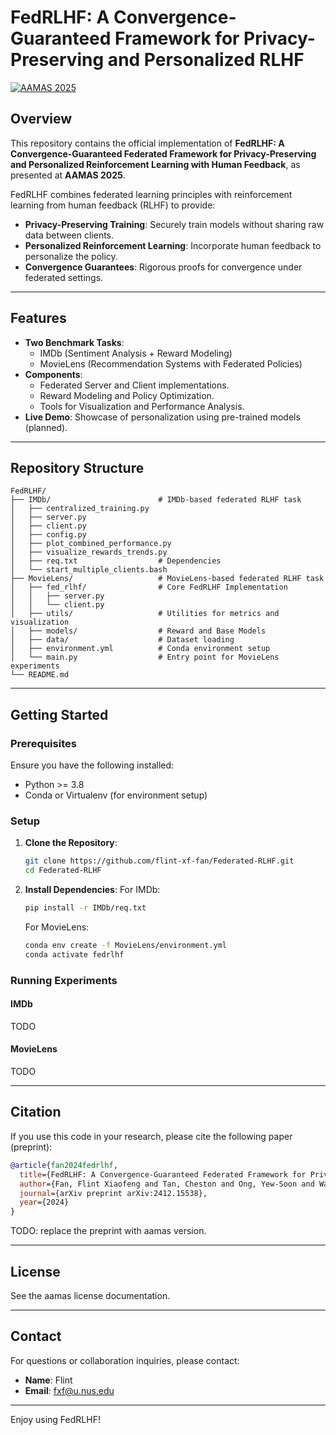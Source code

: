 # FedRLHF: A Convergence-Guaranteed Framework for Privacy-Preserving and Personalized RLHF

[![AAMAS 2025](https://img.shields.io/badge/AAMAS-2025-blue)](https://aamas2025.com)  

## Overview
This repository contains the official implementation of **FedRLHF: A Convergence-Guaranteed Federated Framework for Privacy-Preserving and Personalized Reinforcement Learning with Human Feedback**, as presented at **AAMAS 2025**. 

FedRLHF combines federated learning principles with reinforcement learning from human feedback (RLHF) to provide:

- **Privacy-Preserving Training**: Securely train models without sharing raw data between clients.
- **Personalized Reinforcement Learning**: Incorporate human feedback to personalize the policy.
- **Convergence Guarantees**: Rigorous proofs for convergence under federated settings.

---

## Features
- **Two Benchmark Tasks**:
  - IMDb (Sentiment Analysis + Reward Modeling)
  - MovieLens (Recommendation Systems with Federated Policies)
- **Components**:
  - Federated Server and Client implementations.
  - Reward Modeling and Policy Optimization.
  - Tools for Visualization and Performance Analysis.
- **Live Demo**: Showcase of personalization using pre-trained models (planned).

---

## Repository Structure

```plaintext
FedRLHF/
├── IMDb/                        # IMDb-based federated RLHF task
│   ├── centralized_training.py
│   ├── server.py
│   ├── client.py
│   ├── config.py
│   ├── plot_combined_performance.py
│   ├── visualize_rewards_trends.py
│   ├── req.txt                  # Dependencies
│   └── start_multiple_clients.bash
├── MovieLens/                   # MovieLens-based federated RLHF task
│   ├── fed_rlhf/                # Core FedRLHF Implementation
│   │   ├── server.py
│   │   └── client.py
│   ├── utils/                   # Utilities for metrics and visualization
│   ├── models/                  # Reward and Base Models
│   ├── data/                    # Dataset loading
│   ├── environment.yml          # Conda environment setup
│   └── main.py                  # Entry point for MovieLens experiments
└── README.md
```

---

## Getting Started

### Prerequisites

Ensure you have the following installed:
- Python >= 3.8
- Conda or Virtualenv (for environment setup)

### Setup

1. **Clone the Repository**:
   ```bash
   git clone https://github.com/flint-xf-fan/Federated-RLHF.git
   cd Federated-RLHF
   ```

2. **Install Dependencies**:
   For IMDb:
   ```bash
   pip install -r IMDb/req.txt
   ```
   For MovieLens:
   ```bash
   conda env create -f MovieLens/environment.yml
   conda activate fedrlhf
   ```

### Running Experiments

#### IMDb
TODO

#### MovieLens
TODO

---

## Citation
If you use this code in your research, please cite the following paper (preprint):

```bibtex
@article{fan2024fedrlhf,
  title={FedRLHF: A Convergence-Guaranteed Federated Framework for Privacy-Preserving and Personalized RLHF},
  author={Fan, Flint Xiaofeng and Tan, Cheston and Ong, Yew-Soon and Wattenhofer, Roger and Ooi, Wei-Tsang},
  journal={arXiv preprint arXiv:2412.15538},
  year={2024}
}
```

TODO: replace the preprint with aamas version.

---

## License
See the aamas license documentation.

---

## Contact
For questions or collaboration inquiries, please contact:
- **Name**: Flint
- **Email**: fxf@u.nus.edu

---

Enjoy using FedRLHF!
